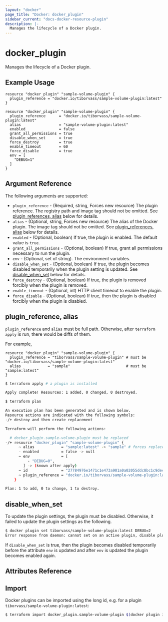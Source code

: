 ```yaml
---
layout: "docker"
page_title: "Docker: docker_plugin"
sidebar_current: "docs-docker-resource-plugin"
description: |-
  Manages the lifecycle of a Docker plugin.
---
```


# docker\_plugin

Manages the lifecycle of a Docker plugin.

## Example Usage

```hcl
resource "docker_plugin" "sample-volume-plugin" {
  plugin_reference = "docker.io/tiborvass/sample-volume-plugin:latest"
}
```

```hcl
resource "docker_plugin" "sample-volume-plugin" {
  plugin_reference      = "docker.io/tiborvass/sample-volume-plugin:latest"
  alias                 = "sample-volume-plugin:latest"
  enabled               = false
  grant_all_permissions = true
  disable_when_set      = true
  force_destroy         = true
  enable_timeout        = 60
  force_disable         = true
  env = [
    "DEBUG=1"
  ]
}
```

## Argument Reference

The following arguments are supported:

* `plugin_reference` - (Required, string, Forces new resource) The plugin reference. The registry path and image tag should not be omitted. See [plugin_references, alias](#plugin-references-alias-1) below for details.
* `alias` - (Optional, string, Forces new resource) The alias of the Docker plugin. The image tag should not be omitted. See [plugin_references, alias](#plugin-references-alias-1) below for details.
* `enabled` - (Optional, boolean) If true, the plugin is enabled. The default value is `true`.
* `grant_all_permissions` - (Optional, boolean) If true, grant all permissions necessary to run the plugin.
* `env` - (Optional, set of string). The environment variables.
* `disable_when_set` - (Optional, boolean) If true, the plugin becomes disabled temporarily when the plugin setting is updated. See [disable_when_set](#disable-when-set-1) below for details.
* `force_destroy` - (Optional, boolean) If true, the plugin is removed forcibly when the plugin is removed.
* `enable_timeout` - (Optional, int) HTTP client timeout to enable the plugin.
* `force_disable` - (Optional, boolean) If true, then the plugin is disabled forcibly when the plugin is disabled.

<a id="plugin-references-alias-1"></a>
## plugin_reference, alias

`plugin_reference` and `alias` must be full path. Otherwise, after `terraform apply` is run, there would be diffs of them.

For example,

```hcl
resource "docker_plugin" "sample-volume-plugin" {
  plugin_reference = "tiborvass/sample-volume-plugin" # must be "docker.io/tiborvass/sample-volume-plugin:latest"
  alias            = "sample"                         # must be "sample:latest"
}
```

```sh
$ terraform apply # a plugin is installed

Apply complete! Resources: 1 added, 0 changed, 0 destroyed.

$ terraform plan

An execution plan has been generated and is shown below.
Resource actions are indicated with the following symbols:
-/+ destroy and then create replacement

Terraform will perform the following actions:

  # docker_plugin.sample-volume-plugin must be replaced
-/+ resource "docker_plugin" "sample-volume-plugin" {
      ~ alias            = "sample:latest" -> "sample" # forces replacement
      - enabled          = false -> null
      ~ env              = [
          - "DEBUG=0",
        ] -> (known after apply)
      ~ id               = "27784976e1471c1e473a901a0a02055ddc8bc1c9dec9c44d81a49d516c0c28f9" -> (known after apply)
      ~ plugin_reference = "docker.io/tiborvass/sample-volume-plugin:latest" -> "tiborvass/sample-volume-plugin" # forces replacement
    }

Plan: 1 to add, 0 to change, 1 to destroy.
```

<a id="disable-when-set-1"></a>
## disable_when_set

To update the plugin settings, the plugin must be disabled.
Otherwise, it failed to update the plugin settings as the following.

```sh
$ docker plugin set tiborvass/sample-volume-plugin:latest DEBUG=2
Error response from daemon: cannot set on an active plugin, disable plugin before setting
```

If `disable_when_set` is true, then the plugin becomes disabled temporarily before the attribute `env` is updated and after `env` is updated the plugin becomes enabled again.

## Attributes Reference

## Import

Docker plugins can be imported using the long id, e.g. for a plugin `tiborvass/sample-volume-plugin:latest`:

```sh
$ terraform import docker_plugin.sample-volume-plugin $(docker plugin inspect -f "{{.ID}}" tiborvass/sample-volume-plugin:latest)
```
